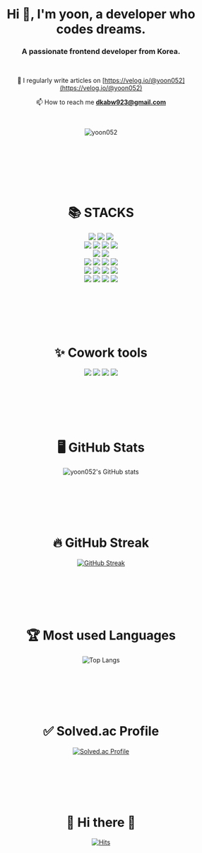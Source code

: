 <br>

<h1 align="center">Hi 👋, I'm yoon, a developer who codes dreams.</h1>
<h3 align="center">A passionate frontend developer from Korea.</h3>

<br>

<div align=center>

  
📝 I regularly write articles on [https://velog.io/@yoon052](https://velog.io/@yoon052)

📫 How to reach me **dkabw923@gmail.com**

<br>

<p align="center"> <img src="https://komarev.com/ghpvc/?username=yoon052&label=Profile%20views&color=0e75b6&style=flat" alt="yoon052" /> </p>


</br>
  
</div>

</br>

<br><br><br>

<div align=center><h1>📚 STACKS</h1></div>

<div align=center>
  <img src="https://img.shields.io/badge/HTML5-E34F26?style=flat-plastic&logo=HTML5&logoColor=white"> 
  <img src="https://img.shields.io/badge/CSS3-1572B6?style=flat-plastic&logo=CSS3&logoColor=white">
  <img src="https://img.shields.io/badge/FontAwesome-528DD7?style=flat-plastic&logo=FontAwesome&logoColor=white">
  <br>
  
  <img src="https://img.shields.io/badge/Bootstrap-7952B3?style=flat-plastic&logo=Bootstrap&logoColor=white">
  <img src="https://img.shields.io/badge/jQuery-0769AD?style=flat-plastic&logo=jQuery&logoColor=white">
  <img src="https://img.shields.io/badge/JavaScript-F7DF1E?style=flat-plastic&logo=JavaScript&logoColor=black">
  <img src="https://img.shields.io/badge/TypeScript-3178C6?style=flat-plastic&logo=TypeScript&logoColor=white">
  <br>

  <img src="https://img.shields.io/badge/FireBase-FFCA28?style=flat-plastic&logo=FireBase&logoColor=white">
  <img src="https://img.shields.io/badge/MongoDB-47A248?style=flat-plastic&logo=MongoDB&logoColor=white">
  <br>

  <img src="https://img.shields.io/badge/React-61DAFB?style=flat-plastic&logo=react&logoColor=white">
  <img src="https://img.shields.io/badge/ReactQuery-FF4154?style=flat-plastic&logo=ReactQuery&logoColor=white">
  <img src="https://img.shields.io/badge/Node.js-339933?style=flat-plastic&logo=Node.js&logoColor=white">
  <img src="https://img.shields.io/badge/Express-000000?style=flat-plastic&logo=Express&logoColor=white">
  <br>

  <img src="https://img.shields.io/badge/Next.js-000000?style=flat-plastic&logo=Next.js&logoColor=white">
  <img src="https://img.shields.io/badge/Redux-764ABC?style=flat-plastic&logo=Redux&logoColor=white">
  <img src="https://img.shields.io/badge/Recoil-3578E5?style=flat-plastic&logo=Recoil&logoColor=white">
  <img src="https://img.shields.io/badge/CSSModules-000000?style=flat-plastic&logo=CSSModules&logoColor=white">
  <br>

  
  <img src="https://img.shields.io/badge/TailwindCSS-06B6D4?style=flat-plastic&logo=TailwindCSS&logoColor=white">
  <img src="https://img.shields.io/badge/Sanity-F03E2F?style=flat-plastic&logo=Sanity&logoColor=white">
  <img src="https://img.shields.io/badge/Vercel-000000?style=flat-plastic&logo=Vercel&logoColor=white">
  <img src="https://img.shields.io/badge/Git-F05032?style=flat-plastic&logo=Git&logoColor=white">
  <br><br>
</div>



</br>

<br><br><br>

<div align=center><h1>✨ Cowork tools</h1></div>

<div align=center>
  <img src="https://img.shields.io/badge/GitHub-181717?style=flat-plastic&logo=GitHub&logoColor=white">
  <img src="https://img.shields.io/badge/Notion-000000?style=flat-plastic&logo=Notion&logoColor=white">
  <img src="https://img.shields.io/badge/Slack-4A154B?style=flat-plastic&logo=Slack&logoColor=white">
  <img src="https://img.shields.io/badge/Trello-0052CC?style=flat-plastic&logo=Trello&logoColor=white">
</div>




</br>

<br><br><br><br>


<div align=center><h1>🖥 GitHub Stats</h1></div>




<div align="center">
  
![yoon052's GitHub stats](https://github-readme-stats-yoon052.vercel.app/api?username=yoon052&show_icons=true&theme=highcontrast)

</div>

</br>

<br><br><br>

<div align=center><h1>🔥 GitHub Streak </h1></div>


<div align="center">
  
[![GitHub Streak](https://github-readme-streak-stats-coral-mu.vercel.app?user=yoon052&theme=merko)](https://git.io/streak-stats)


</div>

</br>


</br>


<br><br>


<div align=center><h1>🏆 Most used Languages </h1></div>

<div align="center">

![Top Langs](https://github-readme-stats-yoon052.vercel.app/api/top-langs/?username=yoon052&layout=compact&theme=highcontrast)

</div>
</br></br>


<br><br>


<div align=center><h1>✅ Solved.ac Profile</h1></div>

<div align="center">

[![Solved.ac Profile](http://mazassumnida.wtf/api/v2/generate_badge?boj=ynj3126)](https://solved.ac/ynj3126/)

</div>
</br></br>




<br><br>
<div align=center><h1>👋 Hi there 👋</h1></div>


<div align=center>

[![Hits](https://hits.seeyoufarm.com/api/count/incr/badge.svg?url=https%3A%2F%2Fgithub.com%2Fyoon052&count_bg=%2332E7F0&title_bg=%23555555&icon=github.svg&icon_color=%23E7E7E7&title=hits&edge_flat=false)](https://hits.seeyoufarm.com)  

</div>

</br></br></br></br>






<!--
**yoon052/yoon052** is a ✨ _special_ ✨ repository because its `README.md` (this file) appears on your GitHub profile.

Here are some ideas to get you started:

- 🔭 I’m currently working on ...
- 🌱 I’m currently learning ...
- 👯 I’m looking to collaborate on ...
- 🤔 I’m looking for help with ...
- 💬 Ask me about ...
- 📫 How to reach me: ...
- 😄 Pronouns: ...
- ⚡ Fun fact: ...
-->


                    
